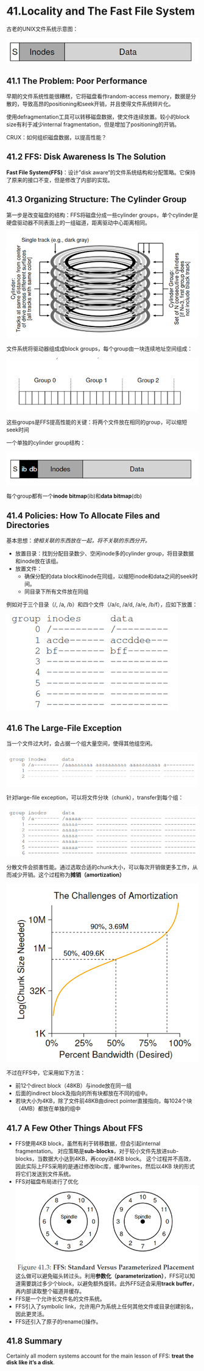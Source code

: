 # 41.Locality and The Fast File System

古老的UNIX文件系统示意图：

![image-20211230132223580](../../.gitbook/assets/image-20211230132223580.png)

## 41.1 The Problem: Poor Performance

早期的文件系统性能很糟糕，它将磁盘看作random-access memory，数据是分散的，导致高昂的positioning和seek开销，并且使得文件系统碎片化。

使用defragmentation工具可以转移磁盘数据，使文件连续放置。较小的block size有利于减少internal fragmentation，但是增加了positioning的开销。

CRUX：如何组织磁盘数据，以提高性能？

## 41.2 FFS: Disk Awareness Is The Solution

**Fast File System(FFS)**：设计”disk aware“的文件系统结构和分配策略。它保持了原来的接口不变，但是修改了内部的实现。

## 41.3 Organizing Structure: The Cylinder Group

第一步是改变磁盘的结构：FFS将磁盘分成一些cylinder groups，单个cylinder是硬盘驱动器不同表面上的一组磁道，距离驱动中心距离相同。

<img src="../../.gitbook/assets/image-20211230135809839.png" alt="image-20211230135809839" data-size="original">

文件系统将驱动器组成成block groups，每个group由一块连续地址空间组成：

![image-20211230140100843](../../.gitbook/assets/image-20211230140100843.png)

这些groups是FFS提高性能的关键：将两个文件放在相同的group，可以缩短seek时间

一个单独的cylinder group结构：

![image-20211230140140170](../../.gitbook/assets/image-20211230140140170.png)

每个group都有一个**inode bitmap**(ib)和**data bitmap**(db)

## 41.4 Policies: How To Allocate Files and Directories

基本思想：_使相关联的东西放在一起，将不关联的东西分开。_

* 放置目录：找到分配目录数少、空闲inode多的cylinder group，将目录数据和inode放在该组。
* 放置文件：
  * 确保分配的data block和inode在同组，以缩短inode和data之间的seek时间。
  * 同目录下所有文件放在同组

例如对于三个目录（/, /a, /b）和四个文件（/a/c, /a/d, /a/e, /b/f），应如下放置：

![image-20211230140634706](../../.gitbook/assets/image-20211230140634706.png)

## 41.6 The Large-File Exception

当一个文件过大时，会占据一个组大量空间，使得其他组空闲。

![image-20211230174003254](../../.gitbook/assets/image-20211230174003254.png)

针对large-file exception，可以将文件分块（chunk），transfer到每个组：

![image-20211230174119168](../../.gitbook/assets/image-20211230174119168.png)

分散文件会损害性能。通过选取合适的chunk大小，可以每次开销做更多工作，从而减少开销。这个过程称为**摊销（amortization）**

![image-20211230175357282](../../.gitbook/assets/image-20211230175357282.png)

不过在FFS中，它采用如下方法：

* 前12个direct block（48KB）与inode放在同一组
* 后面的indirect block及指向的所有块都放在不同的组中。
* 若块大小为4KB，除了文件前48KB由direct pointer直接指向，每1024个块（4MB）都放在单独的组中

## 41.7 A Few Other Things About FFS

* FFS使用4KB block，虽然有利于转移数据，但会引起internal fragmentation。 对应策略是**sub-blocks**，对于较小文件先放进sub-blocks，当数据大小达到4KB，再copy进4KB block。 这个过程并不高效，因此实际上FFS采用的是通过修改libc库，缓冲writes，然后以4KB 块的形式将它们发送到文件系统。
* FFS对磁盘布局进行了优化![image-20211230182528015](../../.gitbook/assets/image-20211230182528015.png)这么做可以避免磁头转过头。利用**参数化（parameterization）**，FFS可以知道需要跳过多少个block，以避免额外旋转。此外FFS还会采用**track buffer**，再内部读取整个磁道并缓存。
* FFS是一个允许长文件名的文件系统。
* FFS引入了symbolic link，允许用户为系统上任何其他文件或目录创建别名，因此更灵活。
* FFS还引入了原子的rename()操作。

## 41.8 Summary

Certainly all modern systems account for the main lesson of FFS: **treat the disk like it’s a disk**.
